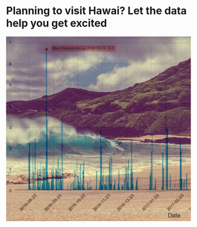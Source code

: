 # Planning to visit Hawai? Let the data help you get excited

![A data-dive into Hawai's weather patterns](Images/Hawai_data_cover.jpg)
